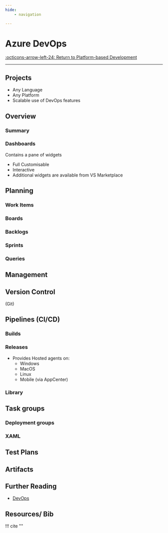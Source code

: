 ```yaml
---
hide:
    - navigation

---
```


# Azure DevOps

[:octicons-arrow-left-24: Return to Platform-based Development](/Knowledge-Notebook/Platform-Development/)

---

## Projects

- Any Language
- Any Platform
- Scalable use of DevOps features

## Overview

### Summary

### Dashboards

Contains a pane of widgets

- Full Customisable
- Interactive
- Additional widgets are available from VS Marketplace

## Planning

### Work Items

### Boards

### Backlogs

### Sprints

### Queries

## Management

## Version Control

(Git)

## Pipelines (CI/CD)

### Builds

### Releases

- Provides Hosted agents on:
  - Windows
  - MacOS
  - Linux
  - Mobile (via AppCenter)


### Library

## Task groups

### Deployment groups

### XAML

## Test Plans

## Artifacts

## Further Reading

- [DevOps](/Knowledge-Notebook/Software-Engineering/More-In-Depth/DevOps)

## Resources/ Bib

!!! cite ""
